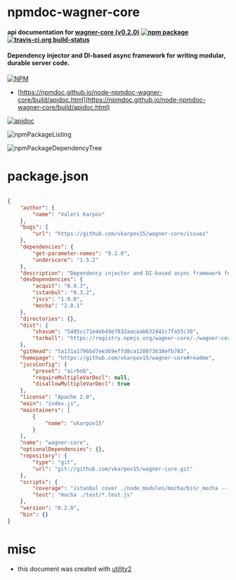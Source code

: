 # npmdoc-wagner-core

#### api documentation for  [wagner-core (v0.2.0)](https://github.com/vkarpov15/wagner-core#readme)  [![npm package](https://img.shields.io/npm/v/npmdoc-wagner-core.svg?style=flat-square)](https://www.npmjs.org/package/npmdoc-wagner-core) [![travis-ci.org build-status](https://api.travis-ci.org/npmdoc/node-npmdoc-wagner-core.svg)](https://travis-ci.org/npmdoc/node-npmdoc-wagner-core)

#### Dependency injector and DI-based async framework for writing modular, durable server code.

[![NPM](https://nodei.co/npm/wagner-core.png?downloads=true&downloadRank=true&stars=true)](https://www.npmjs.com/package/wagner-core)

- [https://npmdoc.github.io/node-npmdoc-wagner-core/build/apidoc.html](https://npmdoc.github.io/node-npmdoc-wagner-core/build/apidoc.html)

[![apidoc](https://npmdoc.github.io/node-npmdoc-wagner-core/build/screenCapture.buildCi.browser.%252Ftmp%252Fbuild%252Fapidoc.html.png)](https://npmdoc.github.io/node-npmdoc-wagner-core/build/apidoc.html)

![npmPackageListing](https://npmdoc.github.io/node-npmdoc-wagner-core/build/screenCapture.npmPackageListing.svg)

![npmPackageDependencyTree](https://npmdoc.github.io/node-npmdoc-wagner-core/build/screenCapture.npmPackageDependencyTree.svg)



# package.json

```json

{
    "author": {
        "name": "Valeri Karpov"
    },
    "bugs": {
        "url": "https://github.com/vkarpov15/wagner-core/issues"
    },
    "dependencies": {
        "get-parameter-names": "0.2.0",
        "underscore": "1.5.2"
    },
    "description": "Dependency injector and DI-based async framework for writing modular, durable server code.",
    "devDependencies": {
        "acquit": "0.0.3",
        "istanbul": "0.3.2",
        "jscs": "1.9.0",
        "mocha": "2.0.1"
    },
    "directories": {},
    "dist": {
        "shasum": "5405cc71e4eb49e7832aacaab632441c7fa55c30",
        "tarball": "https://registry.npmjs.org/wagner-core/-/wagner-core-0.2.0.tgz"
    },
    "gitHead": "5a131a1796bd7ee369effd8ca128073b38efb783",
    "homepage": "https://github.com/vkarpov15/wagner-core#readme",
    "jscsConfig": {
        "preset": "airbnb",
        "requireMultipleVarDecl": null,
        "disallowMultipleVarDecl": true
    },
    "license": "Apache 2.0",
    "main": "index.js",
    "maintainers": [
        {
            "name": "vkarpov15"
        }
    ],
    "name": "wagner-core",
    "optionalDependencies": {},
    "repository": {
        "type": "git",
        "url": "git://github.com/vkarpov15/wagner-core.git"
    },
    "scripts": {
        "coverage": "istanbul cover ./node_modules/mocha/bin/_mocha -- -R spec ./test/*",
        "test": "mocha ./test/*.test.js"
    },
    "version": "0.2.0",
    "bin": {}
}
```



# misc
- this document was created with [utility2](https://github.com/kaizhu256/node-utility2)
